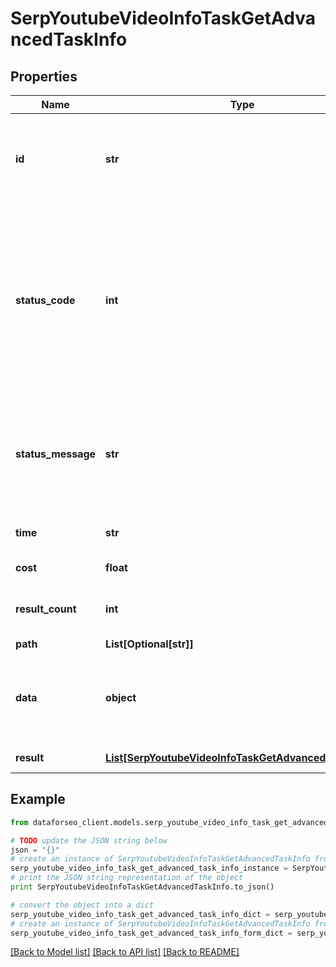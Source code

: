 # SerpYoutubeVideoInfoTaskGetAdvancedTaskInfo


## Properties

Name | Type | Description | Notes
------------ | ------------- | ------------- | -------------
**id** | **str** | task identifier unique task identifier in our system in the UUID format | [optional] 
**status_code** | **int** | status code of the task generated by DataForSEO, can be within the following range: 10000-60000 you can find the full list of the response codes here | [optional] 
**status_message** | **str** | informational message of the task you can find the full list of general informational messages here | [optional] 
**time** | **str** | execution time, seconds | [optional] 
**cost** | **float** | total tasks cost, USD | [optional] 
**result_count** | **int** | number of elements in the result array | [optional] 
**path** | **List[Optional[str]]** | URL path | [optional] 
**data** | **object** | contains the same parameters that you specified in the POST request | [optional] 
**result** | [**List[SerpYoutubeVideoInfoTaskGetAdvancedResultInfo]**](SerpYoutubeVideoInfoTaskGetAdvancedResultInfo.md) | array of results | [optional] 

## Example

```python
from dataforseo_client.models.serp_youtube_video_info_task_get_advanced_task_info import SerpYoutubeVideoInfoTaskGetAdvancedTaskInfo

# TODO update the JSON string below
json = "{}"
# create an instance of SerpYoutubeVideoInfoTaskGetAdvancedTaskInfo from a JSON string
serp_youtube_video_info_task_get_advanced_task_info_instance = SerpYoutubeVideoInfoTaskGetAdvancedTaskInfo.from_json(json)
# print the JSON string representation of the object
print SerpYoutubeVideoInfoTaskGetAdvancedTaskInfo.to_json()

# convert the object into a dict
serp_youtube_video_info_task_get_advanced_task_info_dict = serp_youtube_video_info_task_get_advanced_task_info_instance.to_dict()
# create an instance of SerpYoutubeVideoInfoTaskGetAdvancedTaskInfo from a dict
serp_youtube_video_info_task_get_advanced_task_info_form_dict = serp_youtube_video_info_task_get_advanced_task_info.from_dict(serp_youtube_video_info_task_get_advanced_task_info_dict)
```
[[Back to Model list]](../README.md#documentation-for-models) [[Back to API list]](../README.md#documentation-for-api-endpoints) [[Back to README]](../README.md)


